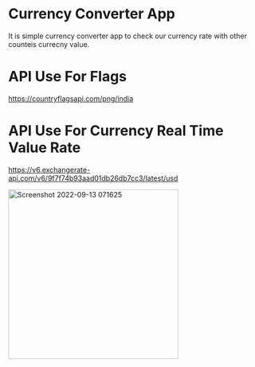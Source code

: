 # Currency Converter App

It is simple currency converter app to check our currency rate with other counteis currecny value.

# API Use For Flags
https://countryflagsapi.com/png/india

# API Use For Currency Real Time Value Rate
https://v6.exchangerate-api.com/v6/9f7f74b93aad01db26db7cc3/latest/usd

<img width="341" alt="Screenshot 2022-09-13 071625" src="https://user-images.githubusercontent.com/55138445/189789258-048afbce-7632-459f-9c18-183780adeffd.png">
